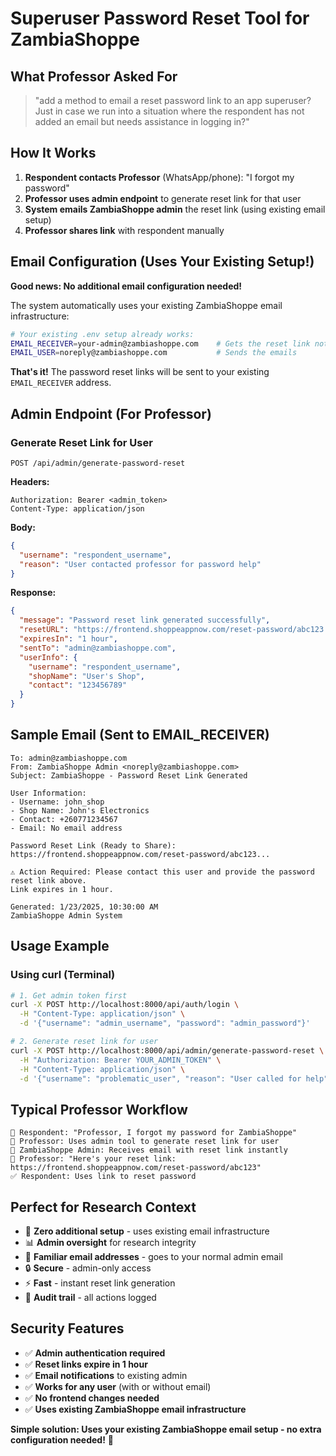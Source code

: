 # Superuser Password Reset Tool for ZambiaShoppe

## What Professor Asked For

> "add a method to email a reset password link to an app superuser? Just in case we run into a situation where the respondent has not added an email but needs assistance in logging in?"

## How It Works

1. **Respondent contacts Professor** (WhatsApp/phone): "I forgot my password"
2. **Professor uses admin endpoint** to generate reset link for that user
3. **System emails ZambiaShoppe admin** the reset link (using existing email setup)
4. **Professor shares link** with respondent manually

## Email Configuration (Uses Your Existing Setup!)

**Good news: No additional email configuration needed!** 

The system automatically uses your existing ZambiaShoppe email infrastructure:
```bash
# Your existing .env setup already works:
EMAIL_RECEIVER=your-admin@zambiashoppe.com    # Gets the reset link notifications
EMAIL_USER=noreply@zambiashoppe.com           # Sends the emails
```

**That's it!** The password reset links will be sent to your existing `EMAIL_RECEIVER` address.

## Admin Endpoint (For Professor)

### Generate Reset Link for User
```
POST /api/admin/generate-password-reset
```

**Headers:**
```
Authorization: Bearer <admin_token>
Content-Type: application/json
```

**Body:**
```json
{
  "username": "respondent_username",
  "reason": "User contacted professor for password help"
}
```

**Response:**
```json
{
  "message": "Password reset link generated successfully",
  "resetURL": "https://frontend.shoppeappnow.com/reset-password/abc123...",
  "expiresIn": "1 hour",
  "sentTo": "admin@zambiashoppe.com",
  "userInfo": {
    "username": "respondent_username",
    "shopName": "User's Shop",
    "contact": "123456789"
  }
}
```

## Sample Email (Sent to EMAIL_RECEIVER)

```
To: admin@zambiashoppe.com
From: ZambiaShoppe Admin <noreply@zambiashoppe.com>
Subject: ZambiaShoppe - Password Reset Link Generated

User Information:
- Username: john_shop
- Shop Name: John's Electronics  
- Contact: +260771234567
- Email: No email address

Password Reset Link (Ready to Share):
https://frontend.shoppeappnow.com/reset-password/abc123...

⚠️ Action Required: Please contact this user and provide the password reset link above. 
Link expires in 1 hour.

Generated: 1/23/2025, 10:30:00 AM
ZambiaShoppe Admin System
```

## Usage Example

### Using curl (Terminal)
```bash
# 1. Get admin token first
curl -X POST http://localhost:8000/api/auth/login \
  -H "Content-Type: application/json" \
  -d '{"username": "admin_username", "password": "admin_password"}'

# 2. Generate reset link for user  
curl -X POST http://localhost:8000/api/admin/generate-password-reset \
  -H "Authorization: Bearer YOUR_ADMIN_TOKEN" \
  -H "Content-Type: application/json" \
  -d '{"username": "problematic_user", "reason": "User called for help"}'
```

## Typical Professor Workflow

```
📱 Respondent: "Professor, I forgot my password for ZambiaShoppe"
🔧 Professor: Uses admin tool to generate reset link for user
📧 ZambiaShoppe Admin: Receives email with reset link instantly  
💬 Professor: "Here's your reset link: https://frontend.shoppeappnow.com/reset-password/abc123"
✅ Respondent: Uses link to reset password
```

## Perfect for Research Context

- 🎯 **Zero additional setup** - uses existing email infrastructure
- 📊 **Admin oversight** for research integrity  
- 📧 **Familiar email addresses** - goes to your normal admin email
- 🔒 **Secure** - admin-only access
- ⚡ **Fast** - instant reset link generation
- 📝 **Audit trail** - all actions logged

## Security Features

- ✅ **Admin authentication required**
- ✅ **Reset links expire in 1 hour** 
- ✅ **Email notifications** to existing admin
- ✅ **Works for any user** (with or without email)
- ✅ **No frontend changes needed**
- ✅ **Uses existing ZambiaShoppe email infrastructure**

**Simple solution: Uses your existing ZambiaShoppe email setup - no extra configuration needed!** 🎯 
